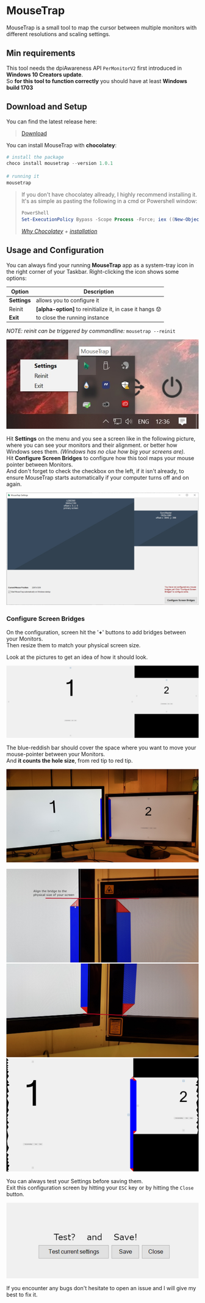 # MouseTrap

MouseTrap is a small tool to map the cursor between multiple monitors with <br>
different resolutions and scaling settings.

## Min requirements

This tool needs the dpiAwareness API `PerMonitorV2` first introduced in **Windows 10 Creators update**.<br>
So **for this tool to function correctly** you should have at least **Windows build 1703**


## Download and Setup

You can find the latest release here:
> [Download](https://github.com/r-Larch/MouseTrap/releases)

You can install MouseTrap with **chocolatey**:
```Powershell
# install the package
choco install mousetrap --version 1.0.1

# running it
mousetrap
```

>If you don't have chocolatey allready, I highly recommend installing it.<br>
>It's as simple as pasting the following in a cmd or Powershell window:
>```Powershell
>PowerShell
>Set-ExecutionPolicy Bypass -Scope Process -Force; iex ((New-Object >System.Net.WebClient).DownloadString('https://chocolatey.org/install.ps1'))
>```
>*[Why Chocolatey](https://chocolatey.org/docs/why) + [installation](https://chocolatey.org/docs/installation)*

## Usage and Configuration

You can always find your running **MouseTrap** app as a system-tray icon in the right corner of your Taskbar.
Right-clicking the icon shows some options:

   Option    |   Description
-------------|------------------------------------------------------------------
**Settings** | allows you to configure it
Reinit       | **[alpha-option]** to reinitialize it, in case it hangs :worried:
**Exit**     | to close the running instance

_NOTE: reinit can be triggered by commandline:_ `mousetrap --reinit`

![Tray icon](https://raw.githubusercontent.com/r-Larch/MouseTrap/master/images/tray-snap.jpg)

Hit **Settings** on the menu and you see a screen like in the following picture, where you can see your monitors and their alignment.
or better how Windows sees them. *(Windows has no clue how big your screens are).*
<br>
Hit **Configure Screen Bridges** to configure how this tool maps your mouse pointer between Monitors.<br>
And don't forget to check the checkbox on the left, if it isn't already, to ensure MouseTrap starts automatically
if your computer turns off and on again.

![Settings Screen](https://raw.githubusercontent.com/r-Larch/MouseTrap/master/images/settings-screen.jpg)

### Configure Screen Bridges

On the configuration, screen hit the '**+**' buttons to add bridges between your Monitors.<br>
Then resize them to match your physical screen size.

Look at the pictures to get an idea of how it should look.

![Config Screen](https://raw.githubusercontent.com/r-Larch/MouseTrap/master/images/config-screen.jpg)

The blue-reddish bar should cover the space where you want to move your mouse-pointer between your Monitors.<br>
And **it counts the hole size**, from red tip to red tip.

![Bridge](https://raw.githubusercontent.com/r-Larch/MouseTrap/master/images/bridge-pic.jpg)


![Bridge top](https://raw.githubusercontent.com/r-Larch/MouseTrap/master/images/bridge-top-pic.jpg)
![Bridge bottom](https://raw.githubusercontent.com/r-Larch/MouseTrap/master/images/bridge-bottom-pic.jpg)
![Bridge](https://raw.githubusercontent.com/r-Larch/MouseTrap/master/images/bridge-snap.jpg)

You can always test your Settings before saving them.<br>
Exit this configuration screen by hitting your `ESC` key or by hitting the `Close` button.

![Test and save](https://raw.githubusercontent.com/r-Larch/MouseTrap/master/images/test-and-save.jpg)

If you encounter any bugs don't hesitate to open an issue and I will give my best to fix it.
